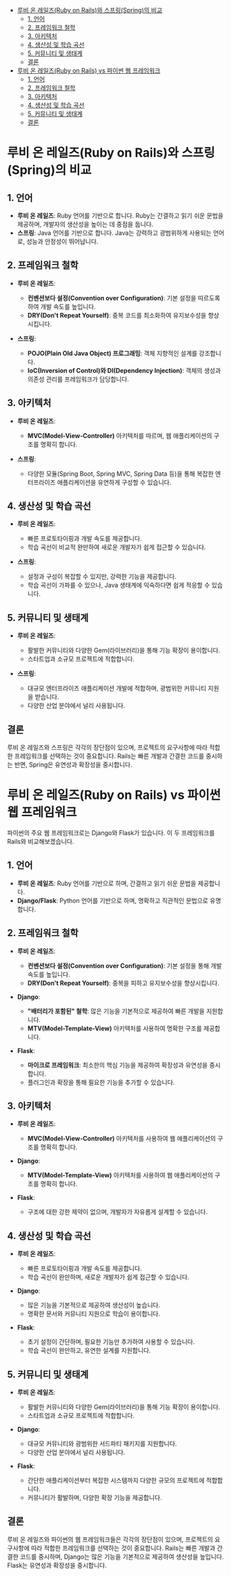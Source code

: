 <!-- TOC -->
* [루비 온 레일즈(Ruby on Rails)와 스프링(Spring)의 비교](#루비-온-레일즈ruby-on-rails와-스프링spring의-비교)
  * [1. 언어](#1-언어)
  * [2. 프레임워크 철학](#2-프레임워크-철학)
  * [3. 아키텍처](#3-아키텍처)
  * [4. 생산성 및 학습 곡선](#4-생산성-및-학습-곡선)
  * [5. 커뮤니티 및 생태계](#5-커뮤니티-및-생태계)
  * [결론](#결론)
* [루비 온 레일즈(Ruby on Rails) vs 파이썬 웹 프레임워크](#루비-온-레일즈ruby-on-rails-vs-파이썬-웹-프레임워크)
  * [1. 언어](#1-언어-1)
  * [2. 프레임워크 철학](#2-프레임워크-철학-1)
  * [3. 아키텍처](#3-아키텍처-1)
  * [4. 생산성 및 학습 곡선](#4-생산성-및-학습-곡선-1)
  * [5. 커뮤니티 및 생태계](#5-커뮤니티-및-생태계-1)
  * [결론](#결론-1)
<!-- TOC -->

# 루비 온 레일즈(Ruby on Rails)와 스프링(Spring)의 비교

## 1. 언어

- **루비 온 레일즈**: Ruby 언어를 기반으로 합니다. Ruby는 간결하고 읽기 쉬운 문법을 제공하며, 개발자의 생산성을 높이는 데 중점을 둡니다.
- **스프링**: Java 언어를 기반으로 합니다. Java는 강력하고 광범위하게 사용되는 언어로, 성능과 안정성이 뛰어납니다.

## 2. 프레임워크 철학

- **루비 온 레일즈**:
   - **컨벤션보다 설정(Convention over Configuration)**: 기본 설정을 따르도록 하여 개발 속도를 높입니다.
   - **DRY(Don't Repeat Yourself)**: 중복 코드를 최소화하여 유지보수성을 향상시킵니다.

- **스프링**:
   - **POJO(Plain Old Java Object) 프로그래밍**: 객체 지향적인 설계를 강조합니다.
   - **IoC(Inversion of Control)와 DI(Dependency Injection)**: 객체의 생성과 의존성 관리를 프레임워크가 담당합니다.

## 3. 아키텍처

- **루비 온 레일즈**:
   - **MVC(Model-View-Controller)** 아키텍처를 따르며, 웹 애플리케이션의 구조를 명확히 합니다.

- **스프링**:
   - 다양한 모듈(Spring Boot, Spring MVC, Spring Data 등)을 통해 복잡한 엔터프라이즈 애플리케이션을 유연하게 구성할 수 있습니다.

## 4. 생산성 및 학습 곡선

- **루비 온 레일즈**:
   - 빠른 프로토타이핑과 개발 속도를 제공합니다.
   - 학습 곡선이 비교적 완만하여 새로운 개발자가 쉽게 접근할 수 있습니다.

- **스프링**:
   - 설정과 구성이 복잡할 수 있지만, 강력한 기능을 제공합니다.
   - 학습 곡선이 가파를 수 있으나, Java 생태계에 익숙하다면 쉽게 적응할 수 있습니다.

## 5. 커뮤니티 및 생태계

- **루비 온 레일즈**:
   - 활발한 커뮤니티와 다양한 Gem(라이브러리)을 통해 기능 확장이 용이합니다.
   - 스타트업과 소규모 프로젝트에 적합합니다.

- **스프링**:
   - 대규모 엔터프라이즈 애플리케이션 개발에 적합하며, 광범위한 커뮤니티 지원을 받습니다.
   - 다양한 산업 분야에서 널리 사용됩니다.

## 결론

루비 온 레일즈와 스프링은 각각의 장단점이 있으며, 프로젝트의 요구사항에 따라 적합한 프레임워크를 선택하는 것이 중요합니다. Rails는 빠른 개발과 간결한 코드를 중시하는 반면, Spring은 유연성과 확장성을 중시합니다.


# 루비 온 레일즈(Ruby on Rails) vs 파이썬 웹 프레임워크

파이썬의 주요 웹 프레임워크로는 Django와 Flask가 있습니다. 이 두 프레임워크를 Rails와 비교해보겠습니다.

## 1. 언어

- **루비 온 레일즈**: Ruby 언어를 기반으로 하며, 간결하고 읽기 쉬운 문법을 제공합니다.
- **Django/Flask**: Python 언어를 기반으로 하며, 명확하고 직관적인 문법으로 유명합니다.

## 2. 프레임워크 철학

- **루비 온 레일즈**:
   - **컨벤션보다 설정(Convention over Configuration)**: 기본 설정을 통해 개발 속도를 높입니다.
   - **DRY(Don't Repeat Yourself)**: 중복을 피하고 유지보수성을 향상시킵니다.

- **Django**:
   - **"배터리가 포함된" 철학**: 많은 기능을 기본적으로 제공하여 빠른 개발을 지원합니다.
   - **MTV(Model-Template-View)** 아키텍처를 사용하여 명확한 구조를 제공합니다.

- **Flask**:
   - **마이크로 프레임워크**: 최소한의 핵심 기능을 제공하여 확장성과 유연성을 중시합니다.
   - 플러그인과 확장을 통해 필요한 기능을 추가할 수 있습니다.

## 3. 아키텍처

- **루비 온 레일즈**:
   - **MVC(Model-View-Controller)** 아키텍처를 사용하여 웹 애플리케이션의 구조를 명확히 합니다.

- **Django**:
   - **MTV(Model-Template-View)** 아키텍처를 사용하여 웹 애플리케이션의 구조를 명확히 합니다.

- **Flask**:
   - 구조에 대한 강한 제약이 없으며, 개발자가 자유롭게 설계할 수 있습니다.

## 4. 생산성 및 학습 곡선

- **루비 온 레일즈**:
   - 빠른 프로토타이핑과 개발 속도를 제공합니다.
   - 학습 곡선이 완만하며, 새로운 개발자가 쉽게 접근할 수 있습니다.

- **Django**:
   - 많은 기능을 기본적으로 제공하여 생산성이 높습니다.
   - 명확한 문서와 커뮤니티 지원으로 학습이 용이합니다.

- **Flask**:
   - 초기 설정이 간단하며, 필요한 기능만 추가하여 사용할 수 있습니다.
   - 학습 곡선이 완만하고, 유연한 설계를 지원합니다.

## 5. 커뮤니티 및 생태계

- **루비 온 레일즈**:
   - 활발한 커뮤니티와 다양한 Gem(라이브러리)을 통해 기능 확장이 용이합니다.
   - 스타트업과 소규모 프로젝트에 적합합니다.

- **Django**:
   - 대규모 커뮤니티와 광범위한 서드파티 패키지를 지원합니다.
   - 다양한 산업 분야에서 널리 사용됩니다.

- **Flask**:
   - 간단한 애플리케이션부터 복잡한 시스템까지 다양한 규모의 프로젝트에 적합합니다.
   - 커뮤니티가 활발하며, 다양한 확장 기능을 제공합니다.

## 결론

루비 온 레일즈와 파이썬의 웹 프레임워크들은 각각의 장단점이 있으며, 프로젝트의 요구사항에 따라 적합한 프레임워크를 선택하는 것이 중요합니다. Rails는 빠른 개발과 간결한 코드를 중시하며, Django는 많은 기능을 기본적으로 제공하여 생산성을 높입니다. Flask는 유연성과 확장성을 중시합니다.
